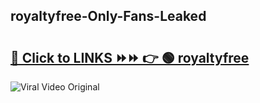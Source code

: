 
 ## royaltyfree-Only-Fans-Leaked

# <h2><a href="https://clipsfans.com/royaltyfree&ref=git">🔗 Click to LINKS ⏩⏩ 👉 🟢 royaltyfree </a></h2>

<a href="https://clipsfans.com/royaltyfree&ref=git" rel="nofollow" data-target="animated-image.originalLink"><img src="https://i.ibb.co.com/xMMVF88/686577567.gif" alt="Viral Video Original" style="max-width: 100%; display: inline-block;" data-target="animated-image.originalImage"></a>
